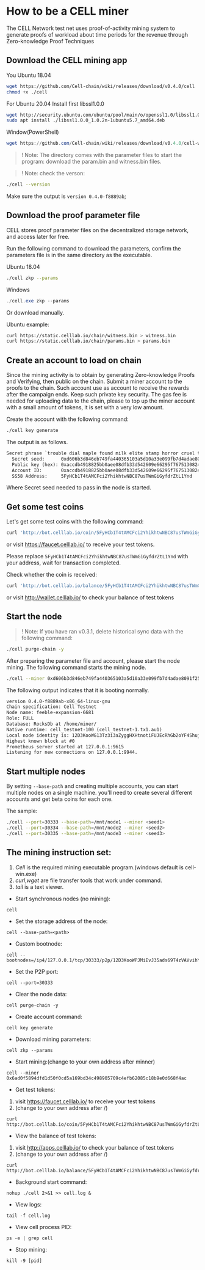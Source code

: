 # How to be a CELL miner

The CELL Network test net uses proof-of-activity mining system to generate proofs of workload about time periods for the revenue through Zero-knowledge Proof Techniques

## Download the CELL mining app

You 
Ubuntu 18.04

```sh
wget https://github.com/Cell-chain/wiki/releases/download/v0.4.0/cell
chmod +x ./cell
```
For Ubuntu 20.04 Install first libssl1.0.0

```sh
wget http://security.ubuntu.com/ubuntu/pool/main/o/openssl1.0/libssl1.0.0_1.0.2n-1ubuntu5.7_amd64.deb
sudo apt install ./libssl1.0.0_1.0.2n-1ubuntu5.7_amd64.deb
```

Window(PowerShell)

```PowerShell
wget https://github.com/Cell-chain/wiki/releases/download/v0.4.0/cell-win.exe -o cell.exe
```

> ! Note: The directory comes with the parameter files to start the program: download the param.bin and witness.bin files.

> ! Note: check the verson:
```sh
./cell --version
```
Make sure the output is `version 0.4.0-f8889ab`;

## Download the proof parameter file

CELL stores proof parameter files on the decentralized storage network, and access later for free.

Run the following command to download the parameters, confirm the parameters file is in the same directory as the executable.

Ubuntu 18.04

```sh
./cell zkp --params
```

Windows

```PowerShell
./cell.exe zkp --params
```

Or download manually.

Ubuntu example:

```sh
curl https://static.celllab.io/chain/witness.bin > witness.bin
curl https://static.celllab.io/chain/params.bin > params.bin
```

## Create an account to load on chain

Since the mining activity is to obtain by generating Zero-knowledge Proofs and Verifying, then public on the chain. Submit a miner account to the proofs to the chain. Such account use as account to receive the rewards after the campaign ends. Keep such private key security. The gas fee is needed for uploading data to the chain, please to top up the miner account with a small amount of tokens, it is set with a very low amount.

Create the account with the following command:

```sh
./cell key generate
```

The output is as follows.

```txt
Secret phrase `trouble dial maple found milk elite stamp horror cruel tonight immune outdoor` is account:
  Secret seed:      0xd606b3d846eb749fa440365103a5d10a33e099fb7d4adae8091f251d13e15f8e
  Public key (hex): 0xaccdb4918825bb0aee08dfb33d542609e66295f7675130824d4f5a77c2a5b60a
  Account ID:       0xaccdb4918825bb0aee08dfb33d542609e66295f7675130824d4f5a77c2a5b60a
  SS58 Address:     5FyHCb1T4tAMCFci2YhikhtwNBC87usTWmGiGyfdrZtL1Ynd

```

Where Secret seed needed to pass in the node is started.

## Get some test coins

Let's get some test coins with the following command:

```bash
curl 'http://bot.celllab.io/coin/5FyHCb1T4tAMCFci2YhikhtwNBC87usTWmGiGyfdrZtL1Ynd'
```
or visit https://faucet.celllab.io/ to receive your test tokens.

Please replace `5FyHCb1T4tAMCFci2YhikhtwNBC87usTWmGiGyfdrZtL1Ynd` with your address, wait for transaction completed.

Check whether the coin is received:

```bash
curl 'http://bot.celllab.io/balance/5FyHCb1T4tAMCFci2YhikhtwNBC87usTWmGiGyfdrZtL1Ynd'
```

or visit http://wallet.celllab.io/ to check your balance of test tokens

## Start the node

>! Note: If you have ran v0.3.1, delete historical sync data with the following command: 
```sh
./cell purge-chain -y
```

After preparing the parameter file and account, please start the node mining.
The following command starts the mining node.

```sh
./cell --miner 0xd606b3d846eb749fa440365103a5d10a33e099fb7d4adae8091f251d13e15f8e
```

The following output indicates that it is booting normally.

```txt
version 0.4.0-f8889ab-x86_64-linux-gnu
Chain specification: Cell Testnet
Node name: feeble-expansion-6681
Role: FULL
Database: RocksDb at /home/miner/
Native runtime: cell_testnet-100 (cell_testnet-1.tx1.au1)
Local node identity is: 12D3KooWG13Tz3i3aZyggHXHtnotiFUJEcRhGb2oYF4ShujQrzog
Highest known block at #0
Prometheus server started at 127.0.0.1:9615
Listening for new connections on 127.0.0.1:9944.
```

## Start multiple nodes

By setting `--base-path` and creating multiple accounts, you can start multiple nodes on a single machine. you'll need to create several different accounts and get beta coins for each one.

The sample:

```sh
./cell --port=30333 --base-path=/mnt/node1 --miner <seed1>
./cell --port=30334 --base-path=/mnt/node2 --miner <seed2>
./cell --port=30335 --base-path=/mnt/node3 --miner <seed3>
```

## The mining instruction set:

1. *Cell* is the required mining executable program.(windows default is cell-win.exe)
2. *curl*,*wget* are file transfer tools that work under command.
3. *tail* is a text viewer.


* Start synchronous nodes (no mining):
```
cell
```

* Set the storage address of the node:
```
cell --base-path=<path>
```

* Custom bootnode:
```
cell --bootnodes=/ip4/127.0.0.1/tcp/30333/p2p/12D3KooWPJMiEvJ35ads69T4zVAVvihYwqvsA3HwPG47xhFPpUXQ
```

* Set the P2P port:
```
cell --port=30333
```

* Clear the node data:
```
cell purge-chain -y
```

* Create account command:
```
cell key generate
```

* Download mining parameters:
```
cell zkp --params
```

* Start mining:(change to your own address after minner)
```
cell --miner 0x6ad0f5894dfd1d50f0cd5a169bd34c498905709c4efb62085c18b9e0d668f4ac
```

* Get test tokens:
1. visit https://faucet.celllab.io/ to receive your test tokens
2. (change to your own address after /)
```
curl http://bot.celllab.io/coin/5FyHCb1T4tAMCFci2YhikhtwNBC87usTWmGiGyfdrZtL1Ynd
```

* View the balance of test tokens:
1. visit http://apps.celllab.io/ to check your balance of test tokens
2. (change to your own address after /)
```
curl http://bot.celllab.io/balance/5FyHCb1T4tAMCFci2YhikhtwNBC87usTWmGiGyfdrZtL1Ynd
```

* Background start command:
```
nohup ./cell 2>&1 >> cell.log &
```

* View logs:
```
tail -f cell.log
```

* View cell process PID:
```
ps -e | grep cell
```

* Stop mining:
```
kill -9 [pid]
```
